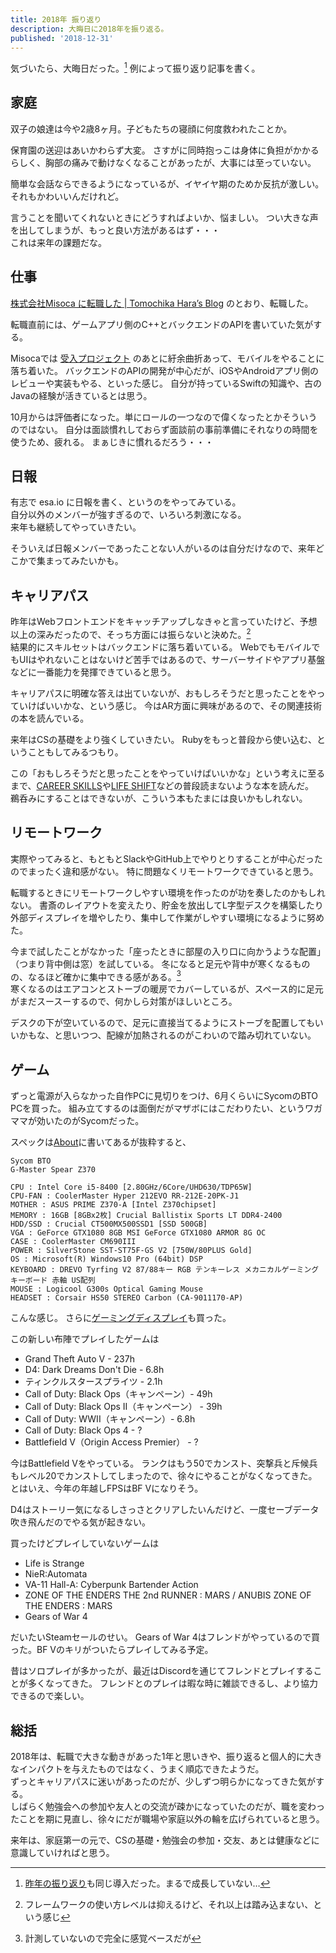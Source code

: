 ```yaml
---
title: 2018年 振り返り
description: 大晦日に2018年を振り返る。
published: '2018-12-31'
---
```


気づいたら、大晦日だった。[^1]
例によって振り返り記事を書く。

## 家庭
双子の娘達は今や2歳8ヶ月。子どもたちの寝顔に何度救われたことか。

保育園の送迎はあいかわらず大変。
さすがに同時抱っこは身体に負担がかかるらしく、胸部の痛みで動けなくなることがあったが、大事には至っていない。

簡単な会話ならできるようになっているが、イヤイヤ期のためか反抗が激しい。それもかわいいんだけれど。

言うことを聞いてくれないときにどうすればよいか、悩ましい。
つい大きな声を出してしまうが、もっと良い方法があるはず・・・   
これは来年の課題だな。

## 仕事
[株式会社Misoca に転職した | Tomochika Hara’s Blog](https://blog.thara.jp/joined-misoca/) のとおり、転職した。

転職直前には、ゲームアプリ側のC++とバックエンドのAPIを書いていた気がする。

Misocaでは [受入プロジェクト](https://tech.misoca.jp/entry/2018/08/17/185049) のあとに紆余曲折あって、モバイルをやることに落ち着いた。
バックエンドのAPIの開発が中心だが、iOSやAndroidアプリ側のレビューや実装もやる、といった感じ。
自分が持っているSwiftの知識や、古のJavaの経験が活きているとは思う。

10月からは評価者になった。単にロールの一つなので偉くなったとかそういうのではない。
自分は面談慣れしておらず面談前の事前準備にそれなりの時間を使うため、疲れる。
まぁじきに慣れるだろう・・・

## 日報

有志で esa.io に日報を書く、というのをやってみている。   
自分以外のメンバーが強すぎるので、いろいろ刺激になる。   
来年も継続してやっていきたい。   

そういえば日報メンバーであったことない人がいるのは自分だけなので、来年どこかで集まってみたいかも。


## キャリアパス
昨年はWebフロントエンドをキャッチアップしなきゃと言っていたけど、予想以上の深みだったので、そっち方面には振らないと決めた。[^2]   
結果的にスキルセットはバックエンドに落ち着いている。
WebでもモバイルでもUIはやれないことはないけど苦手ではあるので、サーバーサイドやアプリ基盤などに一番能力を発揮できていると思う。

キャリアパスに明確な答えは出ていないが、おもしろそうだと思ったことをやっていけばいいかな、という感じ。
今はAR方面に興味があるので、その関連技術の本を読んでいる。

来年はCSの基礎をより強くしていきたい。
Rubyをもっと普段から使い込む、ということもしてみるつもり。

この「おもしろそうだと思ったことをやっていけばいいかな」という考えに至るまで、[CAREER SKILLS](https://www.amazon.co.jp/dp/B07FCYSNXT)や[LIFE SHIFT](https://www.amazon.co.jp/dp/B01LYGI45Q)などの普段読まないような本を読んだ。   
鵜呑みにすることはできないが、こういう本もたまには良いかもしれない。

## リモートワーク
実際やってみると、もともとSlackやGitHub上でやりとりすることが中心だったのでまったく違和感がない。
特に問題なくリモートワークできていると思う。

転職するときにリモートワークしやすい環境を作ったのが功を奏したのかもしれない。
書斎のレイアウトを変えたり、貯金を放出してL字型デスクを構築したり外部ディスプレイを増やしたり、集中して作業がしやすい環境になるように努めた。

今まで試したことがなかった「座ったときに部屋の入り口に向かうような配置」（つまり背中側は窓）を試している。
冬になると足元や背中が寒くなるものの、なるほど確かに集中できる感がある。[^3]   
寒くなるのはエアコンとストーブの暖房でカバーしているが、スペース的に足元がまだスースーするので、何かしら対策がほしいところ。

デスクの下が空いているので、足元に直接当てるようにストーブを配置してもいいかもな、と思いつつ、配線が加熱されるのがこわいので踏み切れていない。

## ゲーム
ずっと電源が入らなかった自作PCに見切りをつけ、6月くらいにSycomのBTO PCを買った。
組み立てするのは面倒だがマザボにはこだわりたい、というワガママが効いたのがSycomだった。

スペックは[About](https://blog.thara.jp/about/)に書いてあるが抜粋すると、

```
Sycom BTO
G-Master Spear Z370

CPU : Intel Core i5-8400 [2.80GHz/6Core/UHD630/TDP65W]
CPU-FAN : CoolerMaster Hyper 212EVO RR-212E-20PK-J1
MOTHER : ASUS PRIME Z370-A [Intel Z370chipset]
MEMORY : 16GB [8GBx2枚] Crucial Ballistix Sports LT DDR4-2400
HDD/SSD : Crucial CT500MX500SSD1 [SSD 500GB]
VGA : GeForce GTX1080 8GB MSI GeForce GTX1080 ARMOR 8G OC
CASE : CoolerMaster CM690III
POWER : SilverStone SST-ST75F-GS V2 [750W/80PLUS Gold]
OS : Microsoft(R) Windows10 Pro (64bit) DSP
KEYBOARD : DREVO Tyrfing V2 87/88キー RGB テンキーレス メカニカルゲーミングキーボード 赤軸 US配列
MOUSE : Logicool G300s Optical Gaming Mouse
HEADSET : Corsair HS50 STEREO Carbon (CA-9011170-AP)
```

こんな感じ。
さらに[ゲーミングディスプレイ](https://www.amazon.co.jp/dp/B07G816HXH)も買った。

この新しい布陣でプレイしたゲームは

- Grand Theft Auto V -  237h
- D4: Dark Dreams Don't Die - 6.8h
- ティンクルスタースプライツ - 2.1h
- Call of Duty: Black Ops（キャンペーン）- 49h
- Call of Duty: Black Ops II（キャンペーン） - 39h
- Call of Duty: WWII（キャンペーン）- 6.8h
- Call of Duty: Black Ops 4 - ?
- Battlefield V（Origin Access Premier） - ?

今はBattlefield Vをやっている。
ランクはもう50でカンスト、突撃兵と斥候兵もレベル20でカンストしてしまったので、徐々にやることがなくなってきた。
とはいえ、今年の年越しFPSはBF Vになりそう。

D4はストーリー気になるしさっさとクリアしたいんだけど、一度セーブデータ吹き飛んだのでやる気が起きない。

買ったけどプレイしていないゲームは
- Life is Strange
- NieR:Automata
- VA-11 Hall-A: Cyberpunk Bartender Action
- ZONE OF THE ENDERS THE 2nd RUNNER : MARS / ANUBIS ZONE OF THE ENDERS : MARS
- Gears of War 4

だいたいSteamセールのせい。
Gears of War 4はフレンドがやっているので買った。BF Vのキリがついたらプレイしてみる予定。

昔はソロプレイが多かったが、最近はDiscordを通じてフレンドとプレイすることが多くなってきた。
フレンドとのプレイは暇な時に雑談できるし、より協力できるので楽しい。

## 総括
2018年は、転職で大きな動きがあった1年と思いきや、振り返ると個人的に大きなインパクトを与えたものではなく、うまく順応できたようだ。   
ずっとキャリアパスに迷いがあったのだが、少しずつ明らかになってきた気がする。   
しばらく勉強会への参加や友人との交流が疎かになっていたのだが、職を変わったことを期に見直し、徐々にだが職場や家庭以外の輪を広げられていると思う。

来年は、家庭第一の元で、CSの基礎・勉強会の参加・交友、あとは健康などに意識していければと思う。

[^1]: [昨年の振り返り](https://blog.thara.jp/looking-back-2017/)も同じ導入だった。まるで成長していない…
[^2]: フレームワークの使い方レベルは抑えるけど、それ以上は踏み込まない、という感じ
[^3]: 計測していないので完全に感覚ベースだが


